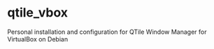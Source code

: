 # qtile_vbox
Personal installation and configuration for QTile Window Manager for VirtualBox on Debian
